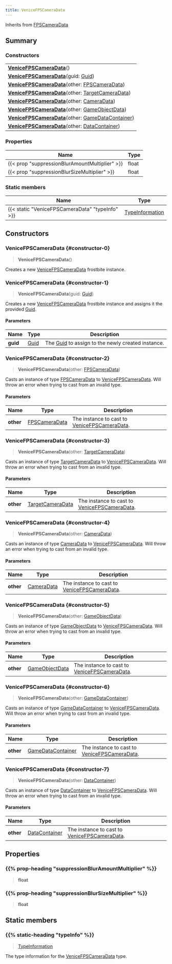 ```yaml
---
title: VeniceFPSCameraData
---
```


Inherits from 
[FPSCameraData](/vext/ref/fb/fpscameradata)

## Summary
### Constructors
| |
| ----------- |
| **[VeniceFPSCameraData](#constructor-0)**() |
| **[VeniceFPSCameraData](#constructor-1)**(guid: [Guid](/vext/ref/shared/class/guid)) |
| **[VeniceFPSCameraData](#constructor-2)**(other: [FPSCameraData](/vext/ref/fb/fpscameradata)) |
| **[VeniceFPSCameraData](#constructor-3)**(other: [TargetCameraData](/vext/ref/fb/targetcameradata)) |
| **[VeniceFPSCameraData](#constructor-4)**(other: [CameraData](/vext/ref/fb/cameradata)) |
| **[VeniceFPSCameraData](#constructor-5)**(other: [GameObjectData](/vext/ref/fb/gameobjectdata)) |
| **[VeniceFPSCameraData](#constructor-6)**(other: [GameDataContainer](/vext/ref/fb/gamedatacontainer)) |
| **[VeniceFPSCameraData](#constructor-7)**(other: [DataContainer](/vext/ref/shared/class/datacontainer)) |

### Properties
| Name | Type |
| ---- | ---- |
| {{< prop "suppressionBlurAmountMultiplier" >}} | float |
| {{< prop "suppressionBlurSizeMultiplier" >}} | float |

### Static members
| Name | Type |
| ---- | ---- |
| {{< static "VeniceFPSCameraData" "typeInfo" >}} | [TypeInformation](/vext/ref/shared/class/typeinformation) |

## Constructors
### VeniceFPSCameraData {#constructor-0}
> **VeniceFPSCameraData**()

Creates a new [VeniceFPSCameraData](/vext/ref/fb/venicefpscameradata) frostbite instance.

### VeniceFPSCameraData {#constructor-1}
> **VeniceFPSCameraData**(guid: [Guid](/vext/ref/shared/class/guid))

Creates a new [VeniceFPSCameraData](/vext/ref/fb/venicefpscameradata) frostbite instance and assigns it the provided [Guid](/vext/ref/shared/class/guid).

#### Parameters
| Name | Type | Description |
| ---- | ---- | ----------- |
| **guid** | [Guid](/vext/ref/shared/class/guid) | The [Guid](/vext/ref/shared/class/guid) to assign to the newly created instance. |

### VeniceFPSCameraData {#constructor-2}
> **VeniceFPSCameraData**(other: [FPSCameraData](/vext/ref/fb/fpscameradata))

Casts an instance of type [FPSCameraData](/vext/ref/fb/fpscameradata) to [VeniceFPSCameraData](/vext/ref/fb/venicefpscameradata). Will throw an error when trying to cast from an invalid type.

#### Parameters
| Name | Type | Description |
| ---- | ---- | ----------- |
| **other** | [FPSCameraData](/vext/ref/fb/fpscameradata) | The instance to cast to [VeniceFPSCameraData](/vext/ref/fb/venicefpscameradata). |

### VeniceFPSCameraData {#constructor-3}
> **VeniceFPSCameraData**(other: [TargetCameraData](/vext/ref/fb/targetcameradata))

Casts an instance of type [TargetCameraData](/vext/ref/fb/targetcameradata) to [VeniceFPSCameraData](/vext/ref/fb/venicefpscameradata). Will throw an error when trying to cast from an invalid type.

#### Parameters
| Name | Type | Description |
| ---- | ---- | ----------- |
| **other** | [TargetCameraData](/vext/ref/fb/targetcameradata) | The instance to cast to [VeniceFPSCameraData](/vext/ref/fb/venicefpscameradata). |

### VeniceFPSCameraData {#constructor-4}
> **VeniceFPSCameraData**(other: [CameraData](/vext/ref/fb/cameradata))

Casts an instance of type [CameraData](/vext/ref/fb/cameradata) to [VeniceFPSCameraData](/vext/ref/fb/venicefpscameradata). Will throw an error when trying to cast from an invalid type.

#### Parameters
| Name | Type | Description |
| ---- | ---- | ----------- |
| **other** | [CameraData](/vext/ref/fb/cameradata) | The instance to cast to [VeniceFPSCameraData](/vext/ref/fb/venicefpscameradata). |

### VeniceFPSCameraData {#constructor-5}
> **VeniceFPSCameraData**(other: [GameObjectData](/vext/ref/fb/gameobjectdata))

Casts an instance of type [GameObjectData](/vext/ref/fb/gameobjectdata) to [VeniceFPSCameraData](/vext/ref/fb/venicefpscameradata). Will throw an error when trying to cast from an invalid type.

#### Parameters
| Name | Type | Description |
| ---- | ---- | ----------- |
| **other** | [GameObjectData](/vext/ref/fb/gameobjectdata) | The instance to cast to [VeniceFPSCameraData](/vext/ref/fb/venicefpscameradata). |

### VeniceFPSCameraData {#constructor-6}
> **VeniceFPSCameraData**(other: [GameDataContainer](/vext/ref/fb/gamedatacontainer))

Casts an instance of type [GameDataContainer](/vext/ref/fb/gamedatacontainer) to [VeniceFPSCameraData](/vext/ref/fb/venicefpscameradata). Will throw an error when trying to cast from an invalid type.

#### Parameters
| Name | Type | Description |
| ---- | ---- | ----------- |
| **other** | [GameDataContainer](/vext/ref/fb/gamedatacontainer) | The instance to cast to [VeniceFPSCameraData](/vext/ref/fb/venicefpscameradata). |

### VeniceFPSCameraData {#constructor-7}
> **VeniceFPSCameraData**(other: [DataContainer](/vext/ref/shared/class/datacontainer))

Casts an instance of type [DataContainer](/vext/ref/shared/class/datacontainer) to [VeniceFPSCameraData](/vext/ref/fb/venicefpscameradata). Will throw an error when trying to cast from an invalid type.

#### Parameters
| Name | Type | Description |
| ---- | ---- | ----------- |
| **other** | [DataContainer](/vext/ref/shared/class/datacontainer) | The instance to cast to [VeniceFPSCameraData](/vext/ref/fb/venicefpscameradata). |

## Properties
### {{% prop-heading "suppressionBlurAmountMultiplier" %}}
> **float**

### {{% prop-heading "suppressionBlurSizeMultiplier" %}}
> **float**

## Static members
### {{% static-heading "typeInfo" %}}
> [TypeInformation](/vext/ref/shared/class/typeinformation)

The type information for the [VeniceFPSCameraData](/vext/ref/fb/venicefpscameradata) type.

